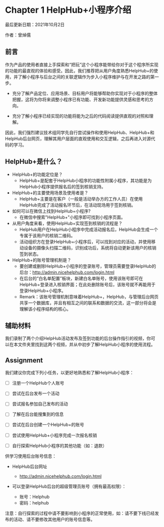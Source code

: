 # Chapter 1  HelpHub+小程序介绍

最后更新日期：2021年10月2日

作者：曾焯儒



## 前言

作为产品的使用者直接上手探索和“把玩”这个小程序能带给你对于这个程序所实现的功能的最直观的体验和感受。因此，我们推荐把从用户角度熟悉HelpHub+的使用，并了解小程序与后台之间的关联逻辑作为步入小程序维护与在开发之路的第一步。

- 充分了解产品定位、应用场景、目标用户将能够帮助你实现对于小程序的整体把握，这将为你将来调整小程序已有功能、开发新功能提供灵感和思考的方向。

- 充分了解小程序已经实现的功能将能为之后的代码阅读提供直观的对照和理解。

因此，我们强烈建议技术组同学先自行尝试操作和使用HelpHub、HelpHub+和HelpHub后台网页，理解其用户层面的直观使用和交互逻辑，之后再进入对源代码的学习。



## HelpHub+是什么？

- HelpHub+的功能定位是？
  - HelpHub+是配套于HelpHub小程序的功能性附属小程序，其功能是为HelpHub小程序提供报名后的签到核销支持。
- HelpHub+的主要使用场景及使用者是？
  - HelpHub+主要是在客户（一般是活动举办方的工作人员）在使用HelpHub完成了活动报名环节后，在活动现场用于签到核销。
- 如何可以在微信上找到HelpHub+小程序?
  - 在微信中搜索"HelpHub+"小程序即可找到小程序页面。
- 从用户角度来看，使用HelpHub+实现签到核销的流程是？
  - HelpHub用户在HelpHub小程序中完成活动报名后，HelpHub会生成一个专属于该用户的核销二维码。
  - 活动组织方在登录HelpHub+小程序后，可以找到对应的活动，并使用移动设备的摄像头扫描二维码，识别成功后，系统将自动更新该用户的核销签到状态。
- HelpHub+的账号管理机制是？
  - 要创建或删除HelpHub+小程序的登录账号，管理员需要登录HelpHub的后台：http://admin.nicehelphub.com/login.html
  - 在后台的“白名单配置”板块，新建白名单账号，使用该账号即可在HelpHub+登录进入核销界面；在此处删除账号后，该账号就不再能用于登录HelpHub+小程序。
  - Remark：该账号管理机制意味着HelpHub+，HelpHub，与管理后台网页共享一个数据库，并且有相互之间的联系和数据的交流，这一部分将会是理解该小程序结构的核心。



## 辅助材料

我们录制了两个介绍HelpHub活动发布及签到功能的后台操作指引的视频，你可以在本文件夹里找到这两个视频，并从中初步了解HelpHub小程序的使用流程。



## Assignment

我们建议你完成下列小任务，以更好地熟悉和了解HelpHub小程序：

- [ ] 注册一个HelpHub个人账号
- [ ] 尝试在后台发布一个活动
- [ ] 尝试报名参加自己发布的活动
- [ ] 了解在后台能搜集到的信息
- [ ] 尝试在后台创建一个HelpHub+的账号
- [ ] 尝试使用HelpHub+小程序完成一次报名核销
- [ ] 自行探索HelpHub小程序的其他功能（如：退款）



供学习使用后台账号信息：

- HelpHub后台网址
  - http://admin.nicehelphub.com/login.html

- 可以登录HelpHub后台的超级管理员账号（拥有最高权限）：
  - 账号：Helphub
  - 密码：helphub



注意：自行探索的过程中请不要影响到小程序的正常使用，如：请不要下线已经发布的活动、请不要修改其他用户的账号信息等。